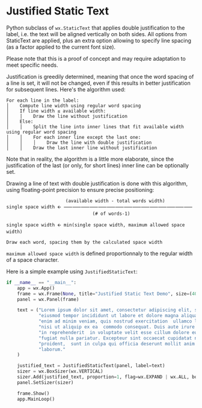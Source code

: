 # Justified Static Text
Python subclass of `wx.StaticText` that applies double justification to the label, i.e. the text will be aligned vertically on both sides. All options from StaticText are applied, plus an extra option allowing to specify line
spacing (as a factor applied to the current font size).

Please note that this is a proof of concept and may require adaptation to meet specific needs. 

Justification is greedily determined, meaning that once the word spacing of a line is set, it will not be changed, even if this results in better justification for subsequent lines. Here's the algorithm used:
```
For each line in the label: 
│    Compute line width using regular word spacing
│    If line width ≤ available width:
│    │    Draw the line without justification
│    Else:
│    │    Split the line into inner lines that fit available width using regular word spacing
│    │    For each inner line except the last one:
│    │    │    Draw the line with double justification
│    │    Draw the last inner line without justification
```

Note that in reality, the algorithm is a little more elaborate, since the justification of the last (or only, for short lines) inner line can be optionally set.

Drawing a line of text with double justification is done with this algorithm, using floating-point precision to ensure precise positioning:<br>
```
                      (available width - total words width)
single space width 🡨 ⸺⸺⸺⸺⸺⸺⸺⸺⸺⸺⸺⸺⸺⸺⸺
                                (# of words-1)
                                
single space width 🡨 min(single space width, maximum allowed space width)

Draw each word, spacing them by the calculated space width
```
`maximum allowed space width` is defined proportionnaly to the regular width of a space character.

Here is a simple example using `JustifiedStaticText`:
```python
if __name__ == "__main__":
    app = wx.App()
    frame = wx.Frame(None, title="Justified Static Text Demo", size=(400, 300))
    panel = wx.Panel(frame)

    text = ("Lorem ipsum dolor sit amet, consectetur adipiscing elit, sed  do "
            "eiusmod tempor incididunt ut labore et dolore magna aliqua. Ut "
            "enim ad minim veniam, quis nostrud exercitation  ullamco laboris "
            "nisi ut aliquip ex ea  commodo consequat. Duis aute irure dolor "
            "in reprehenderit  in voluptate velit esse cillum dolore eu "
            "fugiat nulla pariatur. Excepteur sint occaecat cupidatat non "
            "proident,  sunt in culpa qui officia deserunt mollit anim id est "
            "laborum."
    )

    justified_text = JustifiedStaticText(panel, label=text)
    sizer = wx.BoxSizer(wx.VERTICAL)    
    sizer.Add(justified_text, proportion=1, flag=wx.EXPAND | wx.ALL, border=10)
    panel.SetSizer(sizer)

    frame.Show()
    app.MainLoop()
```

    

